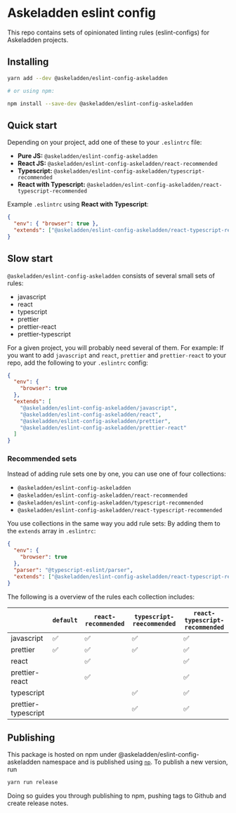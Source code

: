 # Askeladden eslint config

This repo contains sets of opinionated linting rules (eslint-configs) for Askeladden projects.

## Installing

```sh
yarn add --dev @askeladden/eslint-config-askeladden

# or using npm:

npm install --save-dev @askeladden/eslint-config-askeladden
```

## Quick start

Depending on your project, add one of these to your `.eslintrc` file:

- **Pure JS:** `@askeladden/eslint-config-askeladden`
- **React JS:** `@askeladden/eslint-config-askeladden/react-recommended`
- **Typescript:** `@askeladden/eslint-config-askeladden/typescript-recommended`
- **React with Typescript:** `@askeladden/eslint-config-askeladden/react-typescript-recommended`

Example `.eslintrc` using **React with Typescript**:

```json
{
  "env": { "browser": true },
  "extends": ["@askeladden/eslint-config-askeladden/react-typescript-recommended"]
}
```

## Slow start

`@askeladden/eslint-config-askeladden` consists of several small sets of rules:

- javascript
- react
- typescript
- prettier
- prettier-react
- prettier-typescript

For a given project, you will probably need several of them. For example: If you want to add `javascript` and `react`, `prettier` and `prettier-react` to your repo, add the following to your `.eslintrc` config:

```json
{
  "env": {
    "browser": true
  },
  "extends": [
    "@askeladden/eslint-config-askeladden/javascript",
    "@askeladden/eslint-config-askeladden/react",
    "@askeladden/eslint-config-askeladden/prettier",
    "@askeladden/eslint-config-askeladden/prettier-react"
  ]
}
```

### Recommended sets

Instead of adding rule sets one by one, you can use one of four collections:

- `@askeladden/eslint-config-askeladden`
- `@askeladden/eslint-config-askeladden/react-recommended`
- `@askeladden/eslint-config-askeladden/typescript-recommended`
- `@askeladden/eslint-config-askeladden/react-typescript-recommended`

You use collections in the same way you add rule sets: By adding them to the `extends` array in `.eslintrc`:

```json
{
  "env": {
    "browser": true
  },
  "parser": "@typescript-eslint/parser",
  "extends": ["@askeladden/eslint-config-askeladden/react-typescript-recommended"]
}
```

The following is a overview of the rules each collection includes:

|                     | `default` | `react-recommended` | `typescript-reecommended` | `react-typescript-recommended` |
| ------------------- | --------- | ------------------- | ------------------------- | ------------------------------ |
| javascript          | ✅        | ✅                  | ✅                        | ✅                             |
| prettier            | ✅        | ✅                  | ✅                        | ✅                             |
| react               |           | ✅                  |                           | ✅                             |
| prettier-react      |           | ✅                  |                           | ✅                             |
| typescript          |           |                     | ✅                        | ✅                             |
| prettier-typescript |           |                     | ✅                        | ✅                             |

## Publishing

This package is hosted on npm under @askeladden/eslint-config-askeladden namespace and is published using [`np`](https://github.com/sindresorhus/np). To publish a new version, run

```sh
yarn run release
```

Doing so guides you through publishing to npm, pushing tags to Github and create release notes.
